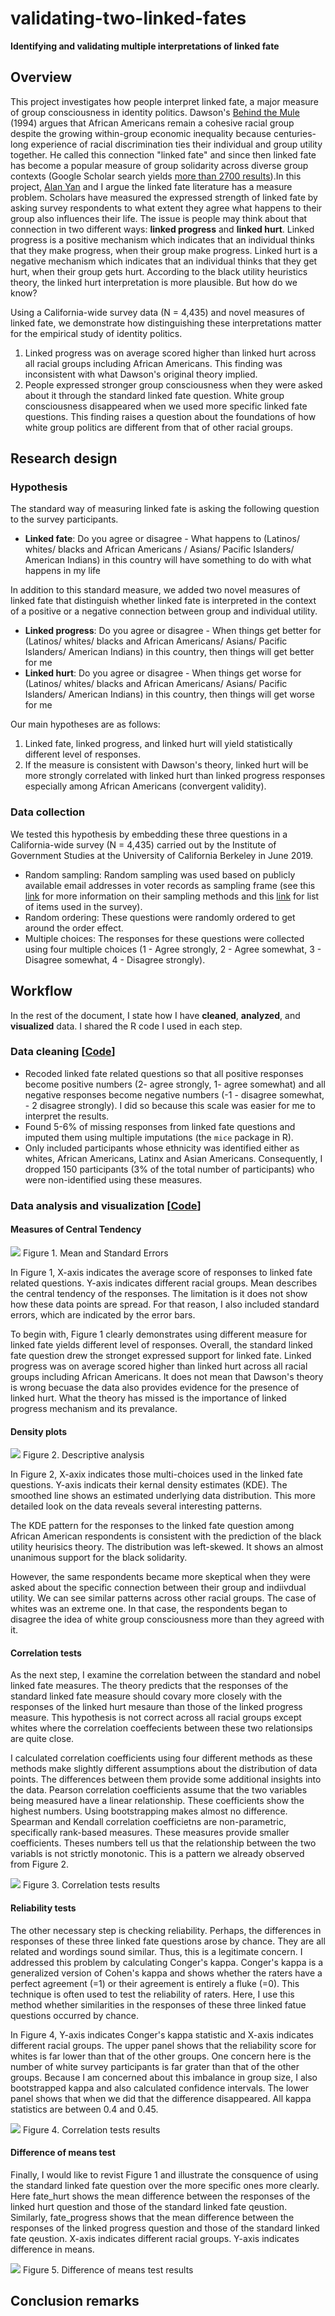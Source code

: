 # validating-two-linked-fates

**Identifying and validating multiple interpretations of linked fate**

## Overview

This project investigates how people interpret linked fate, a major measure of group consciousness in identity politics. Dawson's [Behind the Mule](https://books.google.com/books?hl=en&lr=&id=0-I9DwAAQBAJ&oi=fnd&pg=PP11&ots=sEoMI1VStP&sig=NLmBqid3hZa2GKO1lpMvSPdYTQo#v=onepage&q&f=false) (1994) argues that African Americans remain a cohesive racial group despite the growing within-group economic inequality because centuries-long experience of racial discrimination ties their individual and group utility together. He called this connection "linked fate" and since then linked fate has become a popular measure of group solidarity across diverse group contexts (Google Scholar search yields [more than 2700 results](https://scholar.google.com/scholar?hl=en&as_sdt=0%2C5&q=%22linked+fate%22&btnG=)).In this project, [Alan Yan](https://politics.princeton.edu/people/alan-yan) and I argue the linked fate literature has a measure problem. Scholars have measured the expressed strength of linked fate by asking survey respondents to what extent they agree what happens to their group also influences their life. The issue is people may think about that connection in two different ways: **linked progress** and **linked hurt**. Linked progress is a positive mechanism which indicates that an individual thinks that they make progress, when their group make progress. Linked hurt is a negative mechanism which indicates that an individual thinks that they get hurt, when their group gets hurt. According to the black utility heuristics theory, the linked hurt interpretation is more plausible. But how do we know?

Using a California-wide survey data (N = 4,435) and novel measures of linked fate, we demonstrate how distinguishing these interpretations matter for the empirical study of identity politics.

1. Linked progress was on average scored higher than linked hurt across all racial groups including African Americans. This finding was inconsistent with what Dawson's original theory implied.
2. People expressed stronger group consciousness when they were asked about it through the standard linked fate question. White group consciousness disappeared when we used more specific linked fate questions. This finding raises a question about the foundations of how white group politics are different from that of other racial groups.

## Research design

### Hypothesis

The standard way of measuring linked fate is asking the following question to the survey participants.

- **Linked fate**: Do you agree or disagree - What happens to (Latinos/ whites/ blacks and African Americans / Asians/ Pacific Islanders/ American Indians) in this country will have something to do with what happens in my life

In addition to this standard measure, we added two novel measures of linked fate that distinguish whether linked fate is interpreted in the context of a positive or a negative connection between group and individual utility.

- **Linked progress**: Do you agree or disagree - When things get better for (Latinos/ whites/ blacks and African Americans/ Asians/ Pacific Islanders/ American Indians) in this country, then things will get better for me
- **Linked hurt**: Do you agree or disagree - When things get worse for (Latinos/ whites/ blacks and African Americans/ Asians/ Pacific Islanders/ American Indians) in this country, then things will get worse for me

Our main hypotheses are as follows:
1. Linked fate, linked progress, and linked hurt will yield statistically different level of responses.
2. If the measure is consistent with Dawson's theory, linked hurt will be more strongly correlated with linked hurt than linked progress responses especially among African Americans (convergent validity).

### Data collection

We tested this hypothesis by embedding these three questions in a California-wide survey (N = 4,435) carried out by the Institute of Government Studies at the University of California Berkeley in June 2019.

- Random sampling: Random sampling was used based on publicly available email addresses in voter records as sampling frame (see this [link](https://www.latimes.com/politics/la-na-pol-2020-how-poll-was-done-20190613-story.html) for more information on their sampling methods and this [link](https://sda.berkeley.edu/sdaweb/docs/IGS_2019_02/DOC/hcbkfx0.htm) for list of items used in the survey).
- Random ordering: These questions were randomly ordered to get around the order effect.
- Multiple choices: The responses for these questions were collected using four multiple choices (1 - Agree strongly, 2 - Agree somewhat, 3 - Disagree somewhat, 4 - Disagree strongly).

## Workflow

In the rest of the document, I state how I have **cleaned**, **analyzed**, and **visualized** data. I shared the R code I used in each step.

### Data cleaning \[[Code](https://github.com/jaeyk/validating-two-linked-fates/blob/master/code/01_data_cleaning.Rmd)]

- Recoded linked fate related questions so that all positive responses become positive numbers (2- agree strongly, 1- agree somewhat) and all negative responses become negative numbers (-1 - disagree somewhat, - 2 disagree strongly). I did so because this scale was easier for me to interpret the results.
- Found 5-6% of missing responses from linked fate questions and imputed them using multiple imputations (the `mice` package in R).
- Only included participants whose ethnicity was identified either as whites, African Americans, Latinx and Asian Americans. Consequently, I dropped 150 participants (3% of the total number of participants) who were non-identified using these measures.

### Data analysis and visualization \[[Code](https://github.com/jaeyk/validating-two-linked-fates/blob/master/code/02_data_analysis.Rmd)]

#### Measures of Central Tendency

![](https://github.com/jaeyk/validating-two-linked-fates/blob/master/outputs/descriptive_stat_plot.png)
Figure 1. Mean and Standard Errors

In Figure 1, X-axis indicates the average score of responses to linked fate related questions. Y-axis indicates different racial groups. Mean describes the central tendency of the responses. The limitation is it does not show how these data points are spread. For that reason, I also included standard errors, which are indicated by the error bars.

To begin with, Figure 1 clearly demonstrates using different measure for linked fate yields different level of responses. Overall, the standard linked fate question drew the stronget expressed support for linked fate. Linked progress was on average scored higher than linked hurt across all racial groups including African Americans. It does not mean that Dawson's theory is wrong becuase the data also provides evidence for the presence of linked hurt. What the theory has missed is the importance of linked progress mechanism and its prevalance.

#### Density plots

![](https://github.com/jaeyk/validating-two-linked-fates/blob/master/outputs/density_plot.png)
Figure 2. Descriptive analysis

In Figure 2, X-axix indicates those multi-choices used in the linked fate questions. Y-axis indicats their kernal density estimates (KDE). The smoothed line shows an estimated underlying data distribution. This more detailed look on the data reveals several interesting patterns.

The KDE pattern for the responses to the linked fate question among African American respondents is consistent with the prediction of the black utility heurisics theory. The distribution was left-skewed. It shows an almost unanimous support for the black solidarity.

However, the same respondents became more skeptical when they were asked about the specific connection between their group and indiivdual utility. We can see similar patterns across other racial groups. The case of whites was an extreme one. In that case, the respondents began to disagree the idea of white group consciousness more than they agreed with it.

#### Correlation tests

As the next step, I examine the correlation between the standard and nobel linked fate measures. The theory predicts that the responses of the standard linked fate measure should covary more closely with the responses of the linked hurt mesaure than those of the linked progress measure. This hypothesis is not correct across all racial groups except whites where the correlation coeffecients between these two relationsips are quite close.

I calculated correlation coefficients using four different methods as these methods make slightly different assumptions about the distribution of data points. The differences between them provide some additional insights into the data. Pearson correlation coefficients assume that the two variables being measured have a linear relationship. These coefficients show the highest numbers. Using bootstrapping makes almost no difference. Spearman and Kendall correlation coefficietns are non-parametric, specifically rank-based measures. These measures provide smaller coefficients. Theses numbers tell us that the relationship between the two variabls is not strictly monotonic. This is a pattern we already observed from Figure 2.

![](https://github.com/jaeyk/validating-two-linked-fates/blob/master/outputs/cor_coeffs_plot.png)
Figure 3. Correlation tests results

#### Reliability tests

The other necessary step is checking reliability. Perhaps, the differences in responses of these three linked fate questions arose by chance. They are all related and wordings sound similar. Thus, this is a legitimate concern. I addressed this problem by calculating Conger's kappa. Conger's kappa is a generalized version of Cohen's kappa and shows whether the raters have a perfect agreement (=1) or their agreement is entirely a fluke (=0). This technique is often used to test the reliability of raters. Here, I use this method whether similarities in the responses of these three linked fatue questions occurred by chance.

In Figure 4, Y-axis indicates Conger's kappa statistic and X-axis indicates different racial groups. The upper panel shows that the reliability score for whites is far lower than that of the other groups. One concern here is the number of white survey participants is far grater than that of the other groups. Because I am concerned about this imbalance in group size, I also bootstrapped kappa and also calculated confidence intervals. The lower panel shows that when we did that the difference disappeared. All kappa statistics are between 0.4 and 0.45.

![](https://github.com/jaeyk/validating-two-linked-fates/blob/master/outputs/reliability_tests_plot.png)
Figure 4. Correlation tests results

#### Difference of means test

Finally, I would like to revist Figure 1 and illustrate the consquence of using the standard linked fate question over the more specific ones more clearly. Here fate_hurt shows the mean difference between the responses of the linked hurt question and those of the standard linked fate qeustion. Similarly, fate_progress shows that the mean difference between the responses of the linked progress question and those of the standard linked fate qeustion. X-axis indicates different racial groups. Y-axis indicates difference in means. 

![](https://github.com/jaeyk/validating-two-linked-fates/blob/master/outputs/diff_in_means_plot.png)
Figure 5. Difference of means test results


## Conclusion remarks
